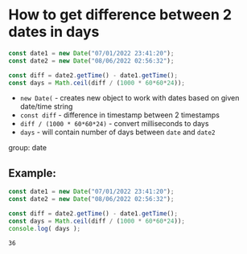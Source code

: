 # How to get difference between 2 dates in days

```js
const date1 = new Date("07/01/2022 23:41:20");
const date2 = new Date("08/06/2022 02:56:32");

const diff = date2.getTime() - date1.getTime();
const days = Math.ceil(diff / (1000 * 60*60*24));
```

- `new Date(` - creates new object to work with dates based on given date/time string
- `const diff` - difference in timestamp between 2 timestamps
- `diff / (1000 * 60*60*24)` - convert milliseconds to days
- `days` - will contain number of days between `date` and `date2`

group: date

## Example: 
```js
const date1 = new Date("07/01/2022 23:41:20");
const date2 = new Date("08/06/2022 02:56:32");

const diff = date2.getTime() - date1.getTime();
const days = Math.ceil(diff / (1000 * 60*60*24));
console.log( days );
```
```
36

```

